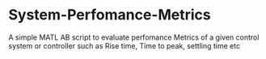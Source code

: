 # System-Perfomance-Metrics
A simple MATL AB script to evaluate perfomance Metrics of a given control system or controller such as Rise time, Time to peak, settling time etc
